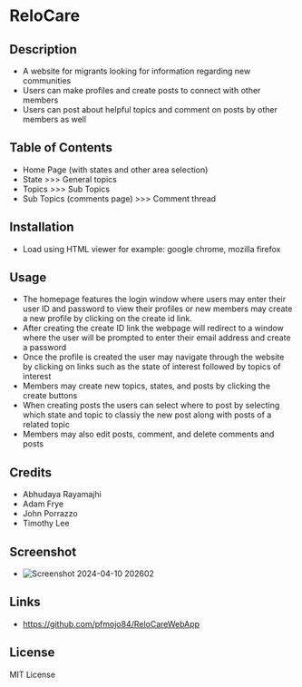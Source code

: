 # ReloCare

## Description

- A website for migrants looking for information regarding new communities
- Users can make profiles and create posts to connect with other members
- Users can post about helpful topics and comment on posts by other members as well 

## Table of Contents
- Home Page (with states and other area selection)
- State >>> General topics
- Topics >>> Sub Topics
- Sub Topics (comments page) >>> Comment thread

## Installation
- Load using HTML viewer for example: google chrome, mozilla firefox

## Usage
- The homepage features the login window where users may enter their user ID and password to view their profiles or
  new members may create a new profile by clicking on the create id link.
- After creating the create ID link the webpage will redirect to a window where the user will be prompted to enter their email address and
  create a password
- Once the profile is created the user may navigate through the website by clicking on links such as the state of interest followed by topics of interest
- Members may create new topics, states, and  posts by clicking the create buttons
- When creating posts the users can select where to post by selecting which state and topic to classiy the new post along with posts of a related topic
- Members may also edit posts, comment, and delete comments and posts 

## Credits
- Abhudaya Rayamajhi
- Adam Frye
- John Porrazzo
- Timothy Lee

## Screenshot
- ![Screenshot 2024-04-10 202602](https://github.com/TimL94/ReloCare/assets/149016492/47a6ba5c-6e9f-451d-8658-a3b9567921c4)

## Links
- https://github.com/pfmojo84/ReloCareWebApp

## License

MIT License
